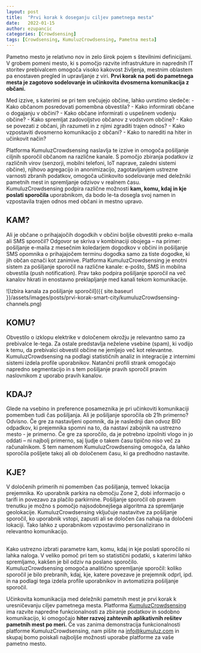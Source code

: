 ```yaml
---
layout: post
title:  "Prvi korak k doseganju ciljev pametnega mesta"
date:   2022-01-15
author: ezupancic
categories: [Crowdsensing]
tags: [Crowdsensing, KumuluzCrowdsensing, Pametna mesta]
---
```


Pametno mesto je relativno nov in zelo širok pojem s številnimi
definicijami. V grobem pomeni mesto, ki s pomočjo razvite infrastrukture
in naprednih IT storitev prebivalcem omogoča visoko kakovost življenja,
mestnim oblastem pa enostaven pregled in upravljanje z viri. **Prvi
korak na poti do pametnega mesta je zagotovo sodelovanje in učinkovita
dvosmerna komunikacija z občani.**


<!--more-->


Med izzive, s katerimi se pri tem srečujejo občine, lahko uvrstimo
sledeče: - Kako občanom posredovati pomembna obvestila? - Kako
informirati občane o dogajanju v občini? - Kako občane informirati o
uspešnem vodenju občine? - Kako spremljat zadovoljstvo občanov z
vodstvom občine? - Kako se povezati z občani, jih razumeti in z njimi
zgraditi trajen odnos? - Kako vzpostaviti dvosmerno komunikacijo z
občani? - Kako to narediti na hiter in učinkovit način?

Platforma KumuluzCrowdsensing naslavlja te izzive in omogoča pošiljanje
ciljnih sporočil občanom na različne kanale. S pomočjo zbiranja podatkov
iz različnih virov (senzorji, mobilni telefoni, IoT naprave, zaledni
sistemi občine), njihovo agregacijo in anonimizacijo, zagotavljanjem
ustrezne varnosti zbranih podatkov, omogoča učinkovito sodelovanje med
deležniki pametnih mest in spremljanje odzivov v realnem času.
KumuluzCrowdsensing podpira različne možnosti **kam, komu, kdaj in kje
poslati sporočila** uporabnikom, da bodo le-ta dosegla svoj namen in
vzpostavila trajen odnos med občani in mestno upravo.



## KAM?

Ali je občane o prihajajočih dogodkih v občini boljše obvestiti preko
e-maila ali SMS sporočil?  Odgovor se skriva v kombinaciji obojega – na
primer: pošiljanje e-maila z mesečnim koledarjem dogodkov v občini in
pošiljanje SMS opomnika o prihajajočem terminu dogodka samo za tiste
dogodke, ki jih občan označi kot zanimive. Platforma KumuluzCrowdsensing
je enotni sistem za pošiljanje sporočil na različne kanale: e-pošto, SMS
in mobilna obvestila (push notification). Prav tako podpira pošiljanje
sporočil na več kanalov hkrati in enostavno preklapljanje med kanali
tekom komunikacije.

![Izbira kanala za pošiljanje sporočil]({{ site.baseurl }}/assets/images/posts/prvi-korak-smart-city/kumuluzCrowdsensing-channels.png)



## KOMU?

Obvestilo o izklopu elektrike v določenem okrožju je relevantno samo za
prebivalce le-tega. Za ostale predstavlja neželene vsebine (spam), ki
vodijo k temu, da prebivalci obvestil občine ne jemljejo več kot
relevantne.  KumuluzCrowdsensing na podlagi statističnih analiz in
integracije z internimi sistemi izdela profile uporabnikov. Natančni
profili strank omogočajo napredno segmentacijo in s tem pošiljanje
pravih sporočil pravim naslovnikom z uporabo pravih kanalov.


## KDAJ?

Glede na vsebino in preference posameznika je pri učinkoviti
komunikaciji pomemben tudi čas pošiljanja. Ali je pošiljanje sporočila
ob 21h primerno? Odvisno. Če gre za nastavljeni opomnik, da je naslednji
dan odvoz BIO odpadkov, ki prejemnika spomni na to, da nastavi zabojnik
na ustrezno mesto - je primerno. Če gre za sporočilo, da je potrebno
izpolniti vlogo in jo oddati – ni najbolj primerno, saj ljudje o takem
času tipično niso več za računalnikom. S tem namenom KumuluzCrowdsensing
omogoča, da lahko sporočila pošljete takoj ali ob določenem času, ki ga
predhodno nastavite.


## KJE?

V določenih primerih ni pomemben čas pošiljanja, temveč lokacija
prejemnika. Ko uporabnik parkira na območju Zone 2, dobi informacijo o
tarifi in povezavo za plačilo parkirnine. Pošiljanje sporočil ob pravem
trenutku je možno s pomočjo najsodobnejšega algoritma za spremljanje
geolokacije. KumuluzCrowdsensing vključuje nastavitve za pošiljanje
sporočil, ko uporabnik vstopi, zapusti ali se določen čas nahaja na
določeni lokaciji. Tako lahko z uporabnikom vzpostavimo personalizirano
in relevantno komunikacijo.

##

Kako ustrezno izbrati parametre kam, komu, kdaj in kje poslati sporočilo
ni lahka naloga. V veliko pomoč pri tem so statistični podatki, s
katerimi lahko spremljamo, kakšen je bil odziv na poslano sporočilo.
KumuluzCrowdsensing omogoča analitično spremljanje sporočil: koliko
sporočil je bilo prebranih, kdaj, kje, katere povezave je prejemnik
odprl, ipd. in na podlagi tega izdela profile uporabnikov in
avtomatizira pošiljanje sporočil.


Učinkovita komunikacija med deležniki pametnih mest je prvi korak k
uresničevanju ciljev pametnega mesta. Platforma [KumuluzCrowdsensing](https://crowdsensing.kumuluz.com/) ima
razvite napredne funkcionalnosti za zbiranje podatkov in sodobno
komunikacijo, ki omogočajo **hiter razvoj zahtevnih aplikativnih rešitev
pametnih mest po meri.** Če vas zanima demonstracija funkcionalnosti
platforme KumuluzCrowdsensing, nam pišite na info@kumuluz.com in skupaj
bomo poiskali najboljše možnosti uporabe platforme za vaše pametno
mesto.



